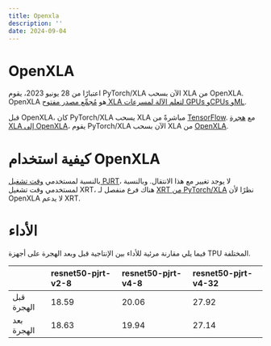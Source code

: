```yaml
---
title: Openxla
description: ''
date: 2024-09-04
---
```


# OpenXLA 

اعتبارًا من 28 يونيو 2023، يقوم PyTorch/XLA الآن بسحب XLA من OpenXLA.
OpenXLA هو [مُجمِّع مصدر مفتوح XLA لتعلم الآلة لمسرعات GPUs وCPUs وML](https://github.com/openxla/xla).

قبل OpenXLA، كان PyTorch/XLA يسحب XLA مباشرةً من [TensorFlow](https://github.com/tensorflow/tensorflow/tree/master/tensorflow/compiler/xla). مع [هجرة XLA إلى OpenXLA](https://github.com/pytorch/xla/pull/5202)، يقوم PyTorch/XLA الآن بسحب XLA من [OpenXLA](https://github.com/openxla/xla).

# كيفية استخدام OpenXLA

بالنسبة لمستخدمي [وقت تشغيل PJRT](https://github.com/pytorch/xla/blob/master/docs/pjrt.md)، لا يوجد تغيير مع هذا الانتقال. وبالنسبة لمستخدمي وقت تشغيل XRT، هناك فرع منفصل لـ [XRT من PyTorch/XLA](https://github.com/pytorch/xla/tree/xrt) نظرًا لأن OpenXLA لا يدعم XRT.

# الأداء

فيما يلي مقارنة مرئية للأداء بين الإنتاجية قبل وبعد الهجرة على أجهزة TPU المختلفة.

|  | resnet50-pjrt-v2-8 | resnet50-pjrt-v4-8 | resnet50-pjrt-v4-32 |
| :------------ | :------------ | :------------ | :------------ |
| قبل الهجرة | 18.59 | 20.06 | 27.92 |
| بعد الهجرة | 18.63 | 19.94 | 27.14 |